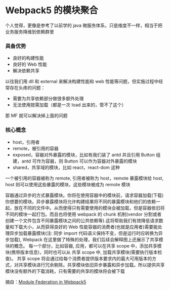 # Webpack5 的模块聚合

个人觉得，更像是参考了以前学的 java 微服务体系，只是维度不一样，相当于把业务服务降维到依赖群里

### 具备优势

- 良好的构建性能
- 良好的 Web 性能
- 解决依赖共享

以往我们用 dll 和 external 来解决构建性能和 web 性能等问题，但实施过程中经常存在头疼的问题：

- 需要为共享依赖部分做很多额外处理
- 无法使用按需加载（都是一次 load 出来的，管不了这个）

那 MF 就可以解决掉上面的问题

### 核心概念

- host，引用者
- remote，被引用的容器
- exposed，容器对外暴露的模块，比如有我们装了 antd 并且引用 Button 组建，antd 可作为容器，则 Button 可以作为容器对外暴露的模块
- shared，共享域的模块，比如 react，react-dom 这种

一个被引用的容器被称为 remote, 引用者被称为 host，remote 暴露模块给 host, host 则可以使用这些暴露的模块，这些模块被成为 remote 模块

容器通过异步的方式暴露模块。你将在使用容器中的模块前，请求容器加载(下载)你想要的模块。异步暴露模块将允许构建结果将不同的暴露模块和他们的依赖一起，放在不同的文件中。从而使得只有需要使用的模块会被加载，但是容器依旧将不同的模块一起打包。而且也将使用 webpack 的 chunk 机制(vendor 分割或者创建一个文件包含不同暴露模块之间的公共依赖等).这将帮助我们有效降低请求数量和下载大小，从而获得良好的 Web 性能容器的消费者(也就是应用者)需要能处理异步加载暴露模块(注: 同步 import 代码语义保持不变，但是运行时应转换为异步加载), Webpack 在这里做了特殊的处理，我们后续会解释图上还展示了共享模块的概念。 每一个部分，比如容器, 应用，都可以在共享 scope 中，添加共享模块(携带版本信息)，同时也可以从 共享 scope 中, 加载共享模块(需要执行版本检查)。 共享 scope 将会通过给每个消费者提供版本要求内的最大可用版本的方式，对共享模块进行冗余剔除。共享模块依旧异步暴露和异步加载。所以提供共享模块没有额外的下载消耗，只有需要的共享的模块将会被下载

摘自：[Module Federation in Webpack5](https://zhuanlan.zhihu.com/p/149429113)
